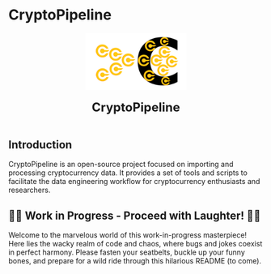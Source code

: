 # CryptoPipeline

<div align="center">

<img src="./doc/imgs/cryptoPipelineLogo.png" width="200"/>
  <div> </div>
  <div align="center">
    <b><font size="5">CryptoPipeline</font></b>
    <div> </div>
  </div>
</div>

## Introduction

CryptoPipeline is an open-source project focused on importing and processing cryptocurrency data. It provides a set of tools and scripts to facilitate the data engineering workflow for cryptocurrency enthusiasts and researchers.


## 🚧🤪 Work in Progress - Proceed with Laughter! 🚧🤪

Welcome to the marvelous world of this work-in-progress masterpiece! Here lies the wacky realm of code and chaos, where bugs and jokes coexist in perfect harmony. Please fasten your seatbelts, buckle up your funny bones, and prepare for a wild ride through this hilarious README (to come).